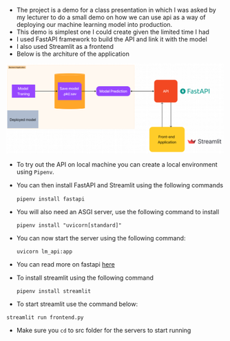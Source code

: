 - The project is a demo for a class presentation in which I was asked by my lecturer to do a small demo on how we can use api as a way of deploying our machine learning model into production.
- This demo is simplest one I could create given the limited time I had
- I used FastAPI framework to build the API and link it with the model
- I also used Streamlit as a frontend
- Below is the architure of the application

![API architecture](./slides/images/architecture.png)

- To try out the API on local machine you can create a local environment using `Pipenv`.
- You can then install FastAPI and Streamlit using the following commands

  `pipenv install fastapi `
- You will also need an ASGI server, use the following command to install

  ```
  pipenv install "uvicorn[standard]"
  ```
- You can now start the server using the following command:

  ```
  uvicorn lm_api:app
  ```
- You can read more on fastapi [here](https://fastapi.tiangolo.com/#installation)
- To install streamlit using the following command

  ```
  pipenv install streamlit
  ```
- To start streamlit use the command below:

```
streamlit run frontend.py
```

- Make sure you `cd` to src folder for the servers to start running
